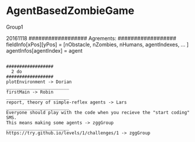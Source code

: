 # AgentBasedZombieGame
Group1

20161118
##################
  Agrements:
##################
fieldInfo[xPos][yPos] = [nObstacle, nZombies, nHumans, agentIndexes, ... ]
agentInfos[agentIndex] = agent
~~~~~~~~~~~~~~~~~~~~~~~~~~~~~~~~~~~~~~~~~~~~~~~~~~~~~~~~~~~~~~~~~

##################
  2 do
##################
plotEnvironment -> Dorian
________________________
firstMain -> Robin 
________________________
report, theory of simple-reflex agents -> Lars
________________________
Everyone should play with the code when you recieve the "start coding" SMS.
This means making some agents -> zggGroup
________________________
https://try.github.io/levels/1/challenges/1 -> zggGroup





